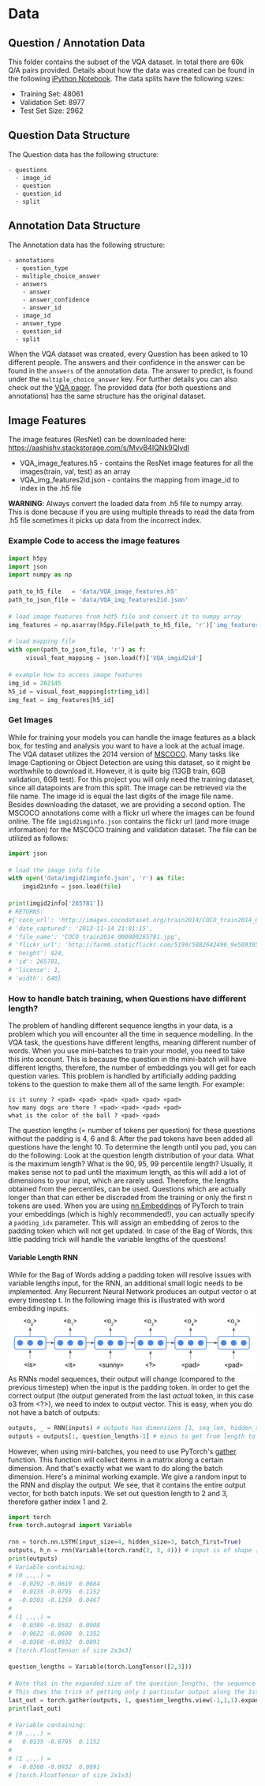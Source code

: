 # Data
## Question / Annotation Data
This folder contains the subset of the VQA dataset. In total there are 60k Q/A pairs provided. Details about how the data was created can be found in the following [iPython Notebook](https://github.com/timbmg/NLP1-2017-VQA/blob/master/VQA%20Dataset%20Structure.ipynb). The data splits have the following sizes:
* Training Set: 48061
* Validation Set: 8977
* Test Set Size: 2962
## Question Data Structure
The Question data has the following structure:
```
- questions
  - image_id
  - question
  - question_id
  - split
```
## Annotation Data Structure
The Annotation data has the following structure:
```
- annotations
  - question_type
  - multiple_choice_answer
  - answers
    - answer
    - answer_confidence
    - answer_id
  - image_id
  - answer_type
  - question_id
  - split
```
When the VQA dataset was created, every Question has been asked to 10 different people. The answers and their confidence in the answer can be found in the `answers` of the annotation data. The answer to predict, is found under the `multiple_choice_answer` key. For further details you can also check out the [VQA paper](https://arxiv.org/pdf/1612.00837.pdf). The provided data (for both questions and annotations) has the same structure has the original dataset. 

## Image Features
The image features (ResNet) can be downloaded here: https://aashishv.stackstorage.com/s/MvvB4IQNk9QlydI

* VQA_image_features.h5 - contains the ResNet image features for all the images(train, val, test) as an array
* VQA_img_features2id.json - contains the mapping from image_id to index in the .h5 file

**WARNING**: Always convert the loaded data from .h5 file to numpy array. This is done because if you are using multiple threads to read the data from .h5 file sometimes it picks up data from the incorrect index.

### Example Code to access the image features

```python
import h5py
import json
import numpy as np

path_to_h5_file   = 'data/VQA_image_features.h5'
path_to_json_file = 'data/VQA_img_features2id.json'

# load image features from hdf5 file and convert it to numpy array
img_features = np.asarray(h5py.File(path_to_h5_file, 'r')['img_features'])

# load mapping file
with open(path_to_json_file, 'r') as f:
     visual_feat_mapping = json.load(f)['VQA_imgid2id']

# example how to access image features
img_id = 262145
h5_id = visual_feat_mapping[str(img_id)]
img_feat = img_features[h5_id]
```

### Get Images
While for training your models you can handle the image features as a black box, for testing and analysis you want to have a look at the actual image. The VQA dataset utilizes the 2014 version of [MSCOCO](http://cocodataset.org/). Many tasks like Image Captioning or Object Detection are using this dataset, so it might be worthwhile to download it. However, it is quite big (13GB train, 6GB validation, 6GB test). For this project you will only need the training dataset, since all datapoints are from this split. The image can be retrieved via the file name. The image id is equal the last digits of the image file name. 
Besides downloading the dataset, we are providing a second option. The MSCOCO annotations come with a flickr url where the images can be found online. The file `imgid2imginfo.json` contains the flickr url (and more image information) for the MSCOCO training and validation dataset. The file can be utilized as follows:

```python
import json

# load the image info file
with open('data/imgid2imginfo.json', 'r') as file:
    imgid2info = json.load(file)

print(imgid2info['265781'])
# RETURNS:
#{'coco_url': 'http://images.cocodataset.org/train2014/COCO_train2014_000000265781.jpg',
# 'date_captured': '2013-11-14 21:01:15',
# 'file_name': 'COCO_train2014_000000265781.jpg',
# 'flickr_url': 'http://farm6.staticflickr.com/5199/5882642496_9e58939526_z.jpg',
# 'height': 424,
# 'id': 265781,
# 'license': 1,
# 'width': 640}
``` 

### How to handle batch training, when Questions have different length?

The problem of handling different sequence lengths in your data, is a problem which you will encounter all the time in sequence modelling. In the VQA task, the questions have different lengths, meaning different number of words. When you use mini-batches to train your model, you need to take this into account. This is because the question in the mini-batch will have different lengths, therefore, the number of embeddings you will get for each question varies.
This problem is handled by artificially adding padding tokens to the question to make them all of the same length. For example:
```
is it sunny ? <pad> <pad> <pad> <pad> <pad> <pad>
how many dogs are there ? <pad> <pad> <pad> <pad>
what is the color of the ball ? <pad> <pad> 
```
The question lengths (= number of tokens per question) for these questions without the padding is 4, 6 and 8. After the pad tokens have been added all questions have the lenght 10.
To determine the length until you pad, you can do the following:
Look at the question length distribution of your data. What is the maximum length? What is the 90, 95, 99 percentile length? Usually, it makes sense not to pad until the maximum length, as this will add a lot of dimensions to your input, which are rarely used. Therefore, the lengths obtained from the percentiles, can be used. Questions which are actually longer than that can either be discraded from the training or only the first n tokens are used.
When you are using [nn.Embeddings](http://pytorch.org/docs/master/nn.html#torch.nn.Embedding) of PyTorch to train your embeddings (which is highly recommended!), you can actually specify a `padding_idx` parameter. This will assign an embedding of zeros to the padding token which will not get updated. In case of the Bag of Words, this little padding trick will handle the variable lengths of the questions!

#### Variable Length RNN
While for the Bag of Words adding a padding token will resolve issues with variable lengths input, for the RNN, an additional small logic needs to be implemented. Any Recurrent Neural Network produces an output vector o at every timestep t. In the following image this is illustrated with word embedding inputs.
![RNN with padding input](RNN_pad_input.png)
As RNNs model sequences, their output will change (compared to the previous timestep) when the input is the padding token. In order to get the correct output (the output generated from the last _actual_ token, in this case o3 from <?>), we need to index to output vector.
This is easy, when you do not have a batch of outputs:
```python
outputs, _ = RNN(inputs) # outputs has dimensions [1, seq_len, hidden_size]
outputs = outputs[:, question_lengths-1] # minus to get from length to index
```
However, when using mini-batches, you need to use PyTorch's [gather](http://pytorch.org/docs/master/torch.html#torch.gather) function. This function will collect items in a matrix along a certain dimension. And that's exactly what we want to do along the batch dimension. Here's a minimal working example. We give a random input to the RNN and display the output. We see, that it contains the entire output vector, for both batch inputs. We set out question length to 2 and 3, therefore gather index 1 and 2.
```python 
import torch
from torch.autograd import Variable

rnn = torch.nn.LSTM(input_size=4, hidden_size=3, batch_first=True)
outputs, h_n = rnn(Variable(torch.rand(2, 3, 4))) # input is of shape [batch_size, sequence, features]
print(outputs)
# Variable containing:
# (0 ,.,.) = 
#  -0.0292 -0.0619  0.0684
#   0.0135 -0.0795  0.1152
#  -0.0301 -0.1259  0.0467
#
# (1 ,.,.) = 
#  -0.0389 -0.0502  0.0908
#  -0.0622 -0.0608  0.1352
#  -0.0360 -0.0932  0.0891
# [torch.FloatTensor of size 2x3x3]

question_lengths = Variable(torch.LongTensor([2,3]))

# Note that in the expanded size of the question_lengths, the sequence length dimension is 1. 
# This does the trick of getting only 1 particular output along the 1st (=sequence) dimension.
last_out = torch.gather(outputs, 1, question_lengths.view(-1,1,1).expand(2,1,3)-1) # minus 1 to get from length to index
print(last_out)

# Variable containing:
# (0 ,.,.) = 
#   0.0135 -0.0795  0.1152
# 
# (1 ,.,.) = 
#  -0.0360 -0.0932  0.0891
# [torch.FloatTensor of size 2x1x3]
```
